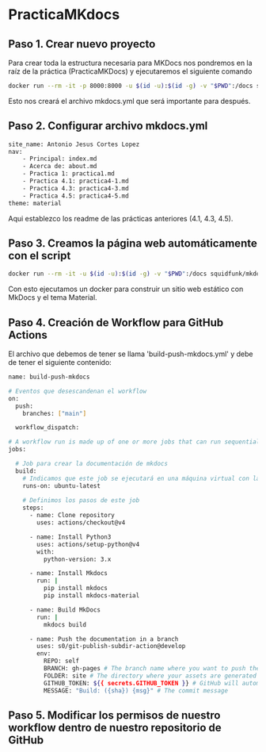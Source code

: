# PracticaMKdocs

## Paso 1. Crear nuevo proyecto
Para crear toda la estructura necesaria para MKDocs nos pondremos en la raíz de la práctica (PracticaMKDocs) y ejecutaremos el siguiente comando
```bash
docker run --rm -it -p 8000:8000 -u $(id -u):$(id -g) -v "$PWD":/docs squidfunk/mkdocs-material new .
```
Esto nos creará el archivo mkdocs.yml que será importante para después.
## Paso 2. Configurar archivo mkdocs.yml
```bash
site_name: Antonio Jesus Cortes Lopez
nav:
    - Principal: index.md
    - Acerca de: about.md
    - Practica 1: practica1.md
    - Practica 4.1: practica4-1.md
    - Practica 4.3: practica4-3.md
    - Practica 4.5: practica4-5.md
theme: material
```
Aqui establezco los readme de las prácticas anteriores (4.1, 4.3, 4.5).

## Paso 3. Creamos la página web automáticamente con el script
```bash
docker run --rm -it -u $(id -u):$(id -g) -v "$PWD":/docs squidfunk/mkdocs-material build
```
Con esto ejecutamos un docker para construir un sitio web estático con MkDocs y el tema Material.

## Paso 4. Creación de Workflow para GitHub Actions
El archivo que debemos de tener se llama 'build-push-mkdocs.yml' y debe de tener el siguiente contenido:
```bash
name: build-push-mkdocs

# Eventos que desescandenan el workflow
on:
  push:
    branches: ["main"]

  workflow_dispatch:

# A workflow run is made up of one or more jobs that can run sequentially or in parallel
jobs:

  # Job para crear la documentación de mkdocs
  build:
    # Indicamos que este job se ejecutará en una máquina virtual con la última versión de ubuntu
    runs-on: ubuntu-latest
    
    # Definimos los pasos de este job
    steps:
      - name: Clone repository
        uses: actions/checkout@v4

      - name: Install Python3
        uses: actions/setup-python@v4
        with:
          python-version: 3.x

      - name: Install Mkdocs
        run: |
          pip install mkdocs
          pip install mkdocs-material 

      - name: Build MkDocs
        run: |
          mkdocs build

      - name: Push the documentation in a branch
        uses: s0/git-publish-subdir-action@develop
        env:
          REPO: self
          BRANCH: gh-pages # The branch name where you want to push the assets
          FOLDER: site # The directory where your assets are generated
          GITHUB_TOKEN: ${{ secrets.GITHUB_TOKEN }} # GitHub will automatically add this - you don't need to bother getting a token
          MESSAGE: "Build: ({sha}) {msg}" # The commit message
```
## Paso 5. Modificar los permisos de nuestro workflow dentro de nuestro repositorio de GitHub